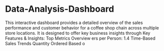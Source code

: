 # Data-Analysis-Dashboard
This interactive dashboard provides a detailed overview of the sales performance and customer behavior for a coffee shop chain across multiple store locations. It is designed to offer key business insights through  Key Features &amp; Insights:  Top Metrics Overview ers per Person: 1.4  Time-Based Sales Trends  Quantity Ordered Based o
